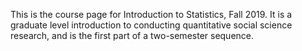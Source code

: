 This is the course page for Introduction to Statistics, Fall 2019. It is a graduate level introduction to conducting quantitative social science research, and is the first part of a two-semester sequence. 
